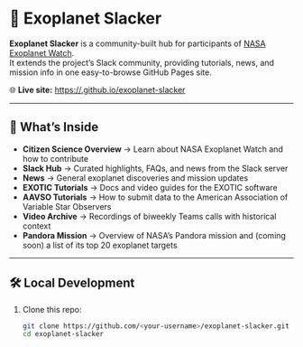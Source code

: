 # 🌌 Exoplanet Slacker

**Exoplanet Slacker** is a community-built hub for participants of [NASA Exoplanet Watch](https://exoplanets.nasa.gov/exoplanet-watch/).  
It extends the project’s Slack community, providing tutorials, news, and mission info in one easy-to-browse GitHub Pages site.

🌐 **Live site:** [https://<your-username>.github.io/exoplanet-slacker](https://<your-username>.github.io/exoplanet-slacker)

---

## 📖 What’s Inside
- **Citizen Science Overview** → Learn about NASA Exoplanet Watch and how to contribute  
- **Slack Hub** → Curated highlights, FAQs, and news from the Slack server  
- **News** → General exoplanet discoveries and mission updates  
- **EXOTIC Tutorials** → Docs and video guides for the EXOTIC software  
- **AAVSO Tutorials** → How to submit data to the American Association of Variable Star Observers  
- **Video Archive** → Recordings of biweekly Teams calls with historical context  
- **Pandora Mission** → Overview of NASA’s Pandora mission and (coming soon) a list of its top 20 exoplanet targets  

---

## 🛠️ Local Development
1. Clone this repo:
   ```bash
   git clone https://github.com/<your-username>/exoplanet-slacker.git
   cd exoplanet-slacker
